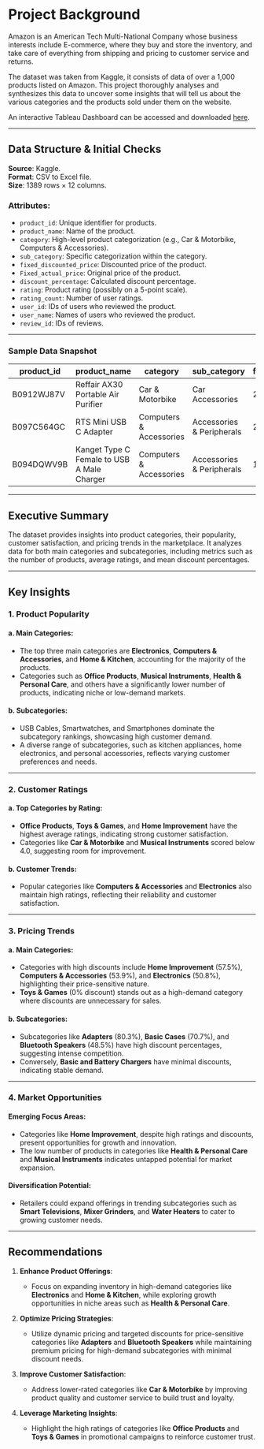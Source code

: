 # Project Background

Amazon is an American Tech Multi-National Company whose business interests include E-commerce, where they buy and store the inventory, and take care of everything from shipping and pricing to customer service and returns.

The dataset was taken from Kaggle, it consists of data of over a 1,000 products listed on Amazon. This project thoroughly analyses and synthesizes this data to uncover some insights that will tell us about the various categories and the products sold under them on the website.

An interactive Tableau Dashboard can be accessed and downloaded [here](https://public.tableau.com/views/Amazonsalesdata_17327845008120/Dashboard1?:language=en-US&:sid=&:redirect=auth&:display_count=n&:origin=viz_share_link).

---

## Data Structure & Initial Checks

**Source**: Kaggle.  
**Format**: CSV to Excel file.  
**Size**: 1389 rows × 12 columns.

### Attributes:

- `product_id`: Unique identifier for products.
- `product_name`: Name of the product.
- `category`: High-level product categorization (e.g., Car & Motorbike, Computers & Accessories).
- `sub_category`: Specific categorization within the category.
- `fixed_discounted_price`: Discounted price of the product.
- `Fixed_actual_price`: Original price of the product.
- `discount_percentage`: Calculated discount percentage.
- `rating`: Product rating (possibly on a 5-point scale).
- `rating_count`: Number of user ratings.
- `user_id`: IDs of users who reviewed the product.
- `user_name`: Names of users who reviewed the product.
- `review_id`: IDs of reviews.

---

### Sample Data Snapshot

| product_id   | product_name                        | category           | sub_category            | fixed_discounted_price | Fixed_actual_price | discount_percentage | rating | rating_count |
|--------------|-------------------------------------|--------------------|-------------------------|-------------------------|-------------------|--------------------|--------|--------------|
| B0912WJ87V   | Reffair AX30 Portable Air Purifier  | Car & Motorbike    | Car Accessories         | 2339.0                 | 4000.0            | 42%                | 3.8    | 1118         |
| B097C564GC   | RTS Mini USB C Adapter             | Computers & Accessories | Accessories & Peripherals | 294.0                  | 4999.0            | 94%                | 4.3    | 4426         |
| B094DQWV9B   | Kanget Type C Female to USB A Male Charger | Computers & Accessories | Accessories & Peripherals | 149.0                 | 399.0             | 63%                | 4.0    | 1540         |

---

## Executive Summary

The dataset provides insights into product categories, their popularity, customer satisfaction, and pricing trends in the marketplace. It analyzes data for both main categories and subcategories, including metrics such as the number of products, average ratings, and mean discount percentages.

---

## Key Insights

### 1. Product Popularity

#### a. Main Categories:
- The top three main categories are **Electronics**, **Computers & Accessories**, and **Home & Kitchen**, accounting for the majority of the products.
- Categories such as **Office Products**, **Musical Instruments**, **Health & Personal Care**, and others have a significantly lower number of products, indicating niche or low-demand markets.

#### b. Subcategories:
- USB Cables, Smartwatches, and Smartphones dominate the subcategory rankings, showcasing high customer demand.
- A diverse range of subcategories, such as kitchen appliances, home electronics, and personal accessories, reflects varying customer preferences and needs.

---

### 2. Customer Ratings

#### a. Top Categories by Rating:
- **Office Products**, **Toys & Games**, and **Home Improvement** have the highest average ratings, indicating strong customer satisfaction.
- Categories like **Car & Motorbike** and **Musical Instruments** scored below 4.0, suggesting room for improvement.

#### b. Customer Trends:
- Popular categories like **Computers & Accessories** and **Electronics** also maintain high ratings, reflecting their reliability and customer satisfaction.

---

### 3. Pricing Trends

#### a. Main Categories:
- Categories with high discounts include **Home Improvement** (57.5%), **Computers & Accessories** (53.9%), and **Electronics** (50.8%), highlighting their price-sensitive nature.
- **Toys & Games** (0% discount) stands out as a high-demand category where discounts are unnecessary for sales.

#### b. Subcategories:
- Subcategories like **Adapters** (80.3%), **Basic Cases** (70.7%), and **Bluetooth Speakers** (48.5%) have high discount percentages, suggesting intense competition.
- Conversely, **Basic and Battery Chargers** have minimal discounts, indicating stable demand.

---

### 4. Market Opportunities

#### Emerging Focus Areas:
- Categories like **Home Improvement**, despite high ratings and discounts, present opportunities for growth and innovation.
- The low number of products in categories like **Health & Personal Care** and **Musical Instruments** indicates untapped potential for market expansion.

#### Diversification Potential:
- Retailers could expand offerings in trending subcategories such as **Smart Televisions**, **Mixer Grinders**, and **Water Heaters** to cater to growing customer needs.

---

## Recommendations

1. **Enhance Product Offerings**:
   - Focus on expanding inventory in high-demand categories like **Electronics** and **Home & Kitchen**, while exploring growth opportunities in niche areas such as **Health & Personal Care**.

2. **Optimize Pricing Strategies**:
   - Utilize dynamic pricing and targeted discounts for price-sensitive categories like **Adapters** and **Bluetooth Speakers** while maintaining premium pricing for high-demand subcategories with minimal discount needs.

3. **Improve Customer Satisfaction**:
   - Address lower-rated categories like **Car & Motorbike** by improving product quality and customer service to build trust and loyalty.

4. **Leverage Marketing Insights**:
   - Highlight the high ratings of categories like **Office Products** and **Toys & Games** in promotional campaigns to reinforce customer trust.
